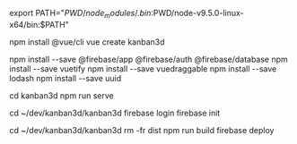 
export PATH="$PWD/node_modules/.bin:$PWD/node-v9.5.0-linux-x64/bin:$PATH"

npm install @vue/cli
vue create kanban3d

npm install --save @firebase/app @firebase/auth @firebase/database
npm install --save vuetify
npm install --save vuedraggable
npm install --save lodash
npm install --save uuid

cd kanban3d
npm run serve

cd ~/dev/kanban3d/kanban3d
firebase login
firebase init

cd ~/dev/kanban3d/kanban3d
rm -fr dist
npm run build
firebase deploy

